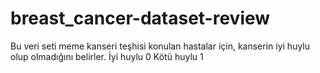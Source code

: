 # breast_cancer-dataset-review
Bu veri seti meme kanseri teşhisi konulan hastalar için, kanserin iyi huylu olup olmadığını belirler.
İyi huylu  	      0
Kötü huylu        1
